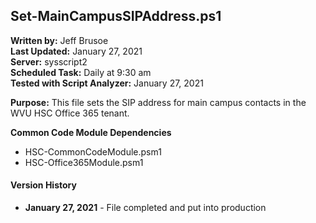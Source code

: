 ## Set-MainCampusSIPAddress.ps1

**Written by:** Jeff Brusoe<br>
**Last Updated:** January 27, 2021<br>
**Server:** sysscript2<br>
**Scheduled Task:** Daily at 9:30 am<br>
**Tested with Script Analyzer:** January 27, 2021

**Purpose:** This file sets the SIP address for main campus contacts in the WVU HSC Office 365 tenant.

**Common Code Module Dependencies**<br>
* HSC-CommonCodeModule.psm1
* HSC-Office365Module.psm1

#### Version History
* **January 27, 2021** - File completed and put into production

